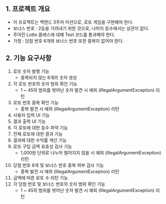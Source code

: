 ## 1. 프로젝트 개요
- 이 프로젝트는 백엔드 3주차 미션으로, 로또 게임을 구현해야 한다.
- 보너스 번호 : 2등을 가려내기 위한 것으로, 나머지 등수에서는 상관이 없다.
- 주어진 Lotto 클래스에 대해 Test 코드를 통과해야 한다.
- 가정 : 당첨 번호 6개와 보너스 번호 또한 중복이 없어야 한다.

## 2. 기능 요구사항
1. 로또 숫자 발행 기능
   - 중복되지 않는 6개의 숫자 생성
2. 각 로또 번호의 숫자 범위 확인 기능
    - 1 ~ 45의 범위를 벗어난 숫자 발견 시 예외 (IllegalArgumentException) 리턴
3. 로또 번호 중복 확인 기능
    - 중복 발견 시 예외 (IllegalArgumentException) 리턴
4. 사용자 입력 UI 기능
5. 결과 출력 UI 기능
6. 각 로또에 대한 등수 파악 기능
7. 전체 로또에 대한 결과 기능
8. 결과에 대한 수익률 계산 기능
9. 로또 구입 금액 유효성 검사 기능
    - 1,000원 단위로 나누어 떨어지지 않을 시 예외 (IllegalArgumentException) 리턴
10. 당첨 번호 6개 및 보너스 번호 중복 여부 검사 기능
    - 중복 발견 시 예외 (IllegalArgumentException) 리턴
11. 금액에 따른 로또 수 리턴 기능
12. 각 당첨 번호 및 보너스 번호의 숫자 범위 확인 기능
    - 1 ~ 45의 범위를 벗어난 숫자 발견 시 예외 (IllegalArgumentException) 리턴
